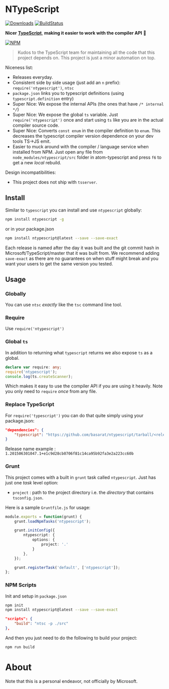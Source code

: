 # NTypeScript

[![Downloads](http://img.shields.io/npm/dm/ntypescript.svg)](https://npmjs.org/package/ntypescript)
[![BuildStatus](https://travis-ci.org/TypeStrong/ntypescript.svg)](https://travis-ci.org/TypeStrong/ntypescript)

**Nicer** [**TypeScript**](https://github.com/Microsoft/TypeScript), **making it easier to work with the compiler API** 🌹

[![NPM](https://nodei.co/npm-dl/ntypescript.png)](https://nodei.co/npm/ntypescript/)

> Kudos to the TypeScript team for maintaining all the code that this project depends on. This project is just a minor automation on top.

Niceness list:

* Releases everyday.
* Consistent side by side usage (just add an `n` prefix): `require('ntypescript')`, `ntsc`
* `package.json` links you to typescript definitions (using `typescript.definition` entry)
* Super Nice: We expose the internal APIs (the ones that have `/* internal */`)
* Super Nice: We expose the global `ts` variable. Just `require('ntypescript')` once and start using `ts` like you are in the actual compiler source code.
* Super Nice: Converts `const enum` in the compiler definition to `enum`. This decreases the typescript compiler version dependence on your dev tools TS->JS emit.
* Easier to muck around with the compiler / language service when installed from NPM. Just open any file from `node_modules/ntypescript/src` folder in atom-typescript and press `f6` to get a new *local* rebuild.

Design incompatibilities:
* This project does not ship with `tsserver`.

## Install
Similar to `typescript` you can install and use `ntypescript` globally:

``` sh
npm install ntypescript -g
```

or in your package.json

```sh
npm install ntypescript@latest --save --save-exact
```

Each release is named after the day it was built and the git commit hash in Microsoft/TypeScript/master that it was built from. We recommend adding `save-exact` as there are no guarantees on when stuff might break and you want your users to get the same version you tested.

## Usage

### Globally
You can use `ntsc` *exactly* like the `tsc` command line tool.

### Require
Use `require('ntypescript')`

### Global `ts`
In addition to returning what `typescript` returns we also expose `ts` as a global.

```ts
declare var require: any;
require('ntypescript');
console.log(ts.createScanner);
```
Which makes it easy to use the compiler API if you are using it heavily. Note you only need to `require` *once* from any file.

### Replace TypeScript
For `require('typescript')` you can do that quite simply using your package.json:

```json
"dependencies": {
    "typescript": "https://github.com/basarat/ntypescript/tarball/<release name>"
}
```
Release name example : `1.201506301047.1+e1c9d28cb0706f81c14ca95b92fa3e2a223cc60b`

### Grunt
This project comes with a built in `grunt` task called `ntypescript`. Just has just one *task* level option:

* `project` : path to the project directory i.e. the *directory* that contains `tsconfig.json`.

Here is a sample `Gruntfile.js` for usage:

```ts
module.exports = function(grunt) {
    grunt.loadNpmTasks('ntypescript');

    grunt.initConfig({
        ntypescript: {
            options: {
                project: '.'
            }
        },
    });

    grunt.registerTask('default', ['ntypescript']);
};
```

### NPM Scripts
Init and setup in `package.json`
```bash
npm init
npm install ntypescript@latest --save --save-exact
```
```json
"scripts": {
    "build": "ntsc -p ./src"
},
```
And then you just need to do the following to build your project:
```bash
npm run build
```

# About
Note that this is a personal endeavor, not officially by Microsoft.
